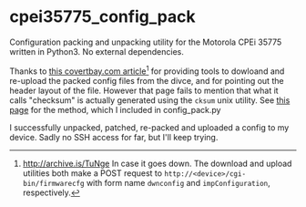 # cpei35775_config_pack
Configuration packing and unpacking utility for the Motorola CPEi 35775 written in Python3. No external dependencies.

Thanks to [this covertbay.com article](https://rootshell.covertbay.com/2011/08/motorola-wimax-cpei-35775-configuration.html)[^1]
for providing tools to dowloand and re-upload the packed config files from the divce, and for pointing out the header layout of the file. However that page fails to mention that what it calls "checksum" is actually generated using the `cksum` unix utility. See [this page](https://pubs.opengroup.org/onlinepubs/9699919799/utilities/cksum.html) for the method, which I included in config_pack.py

I successfully unpacked, patched, re-packed and uploaded a config to my device. Sadly no SSH access for far, but I'll keep trying.

[^1]: http://archive.is/TuNge In case it goes down. The download and upload utilities both make a POST request to `http://<device>/cgi-bin/firmwarecfg` with form name `dwnconfig` and `impConfiguration`, respectively.
